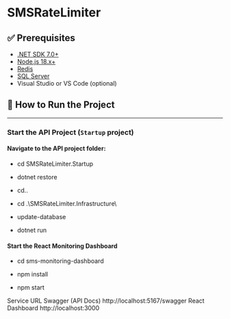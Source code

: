 # SMSRateLimiter

## ✅ Prerequisites

- [.NET SDK 7.0+](https://dotnet.microsoft.com/en-us/download)
- [Node.js 18.x+](https://nodejs.org/)
- [Redis](https://redis.io/)
- [SQL Server](https://www.microsoft.com/en-us/sql-server/)
- Visual Studio or VS Code (optional)

## 🚀 How to Run the Project

---

### Start the API Project (`Startup` project)

#### Navigate to the API project folder:

- cd SMSRateLimiter.Startup

- dotnet restore

- cd..

- cd .\SMSRateLimiter.Infrastructure\

- update-database

- dotnet run

#### Start the React Monitoring Dashboard

- cd sms-monitoring-dashboard

- npm install

- npm start

Service	URL
Swagger (API Docs)	http://localhost:5167/swagger
React Dashboard	http://localhost:3000


